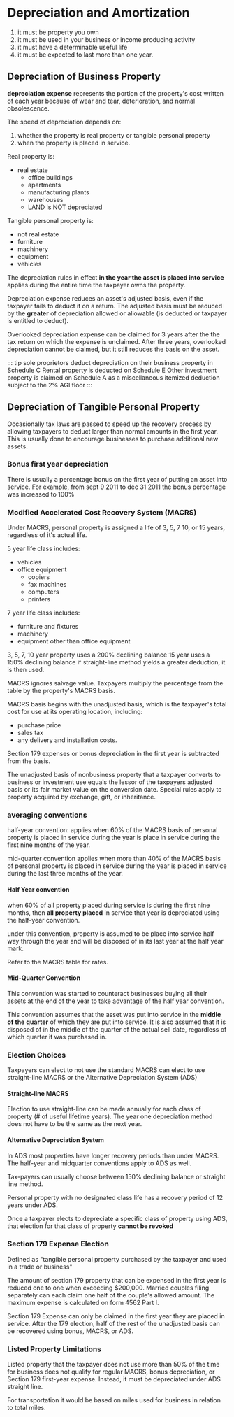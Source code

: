 # Depreciation and Amortization

1. it must be property you own
2. it must be used in your business or income producing activity
3. it must have a determinable useful life
4. it must be expected to last more than one year.

## Depreciation of Business Property

**depreciation expense** represents the portion of the property's cost written of each year because of wear and tear, deterioration, and normal obsolescence.

The speed of depreciation depends on:

1. whether the property is real property or tangible personal property
2. when the property is placed in service.

Real property is:

- real estate
  - office buildings
  - apartments
  - manufacturing plants
  - warehouses
  - LAND is NOT depreciated

Tangible personal property is:

- not real estate
- furniture
- machinery
- equipment
- vehicles

The depreciation rules in effect **in the year the asset is placed into service** applies during the entire time the taxpayer owns the property.

Depreciation expense reduces an asset's adjusted basis, even if the taxpayer fails to deduct it on a return. The adjusted basis must be reduced by the **greater** of depreciation allowed or allowable (is deducted or taxpayer is entitled to deduct).

Overlooked depreciation expense can be claimed for 3 years after the the tax return on which the expense is unclaimed. After three years, overlooked depreciation cannot be claimed, but it still reduces the basis on the asset.

::: tip
sole proprietors deduct depreciation on their business property in Schedule C
Rental property is deducted on Schedule E
Other investment property is claimed on Schedule A as a miscellaneous itemized deduction subject to the 2% AGI floor
:::

## Depreciation of Tangible Personal Property

Occasionally tax laws are passed to speed up the recovery process by allowing taxpayers to deduct larger than normal amounts in the first year. This is usually done to encourage businesses to purchase additional new assets.

### Bonus first year depreciation

There is usually a percentage bonus on the first year of putting an asset into service. For example, from sept 9 2011 to dec 31 2011 the bonus percentage was increased to 100%

### Modified Accelerated Cost Recovery System (MACRS)

Under MACRS, personal property is assigned a life of 3, 5, 7 10, or 15 years, regardless of it's actual life.

5 year life class includes:

- vehicles
- office equipment
  - copiers
  - fax machines
  - computers
  - printers

7 year life class includes:

- furniture and fixtures
- machinery
- equipment other than office equipment

3, 5, 7, 10 year property uses a 200% declining balance
15 year uses a 150% declining balance
if straight-line method yields a greater deduction, it is then used.

MACRS ignores salvage value. Taxpayers multiply the percentage from the table by the property's MACRS basis.

MACRS basis begins with the unadjusted basis, which is the taxpayer's total cost for use at its operating location, including:

- purchase price
- sales tax
- any delivery and installation costs.

Section 179 expenses or bonus depreciation in the first year is subtracted from the basis.

The unadjusted basis of nonbusiness property that a taxpayer converts to business or investment use equals the lessor of the taxpayers adjusted basis or its fair market value on the conversion date. Special rules apply to property acquired by exchange, gift, or inheritance.

### averaging conventions

half-year convention: applies when 60% of the MACRS basis of personal property is placed in service during the year is place in service during the first nine months of the year.

mid-quarter convention applies when more than 40% of the MACRS basis of personal property is placed in service during the year is placed in service during the last three months of the year.

#### Half Year convention

when 60% of all property placed during service is during the first nine months, then **all property placed** in service that year is depreciated using the half-year convention.

under this convention, property is assumed to be place into service half way through the year and will be disposed of in its last year at the half year mark.

Refer to the MACRS table for rates.

#### Mid-Quarter Convention

This convention was started to counteract businesses buying all their assets at the end of the year to take advantage of the half year convention.

This convention assumes that the asset was put into service in the **middle of the quarter** of which they are put into service. It is also assumed that it is disposed of in the middle of the quarter of the actual sell date, regardless of which quarter it was purchased in.

### Election Choices

Taxpayers can elect to not use the standard MACRS can elect to use straight-line MACRS or the Alternative Depreciation System (ADS)

#### Straight-line MACRS

Election to use straight-line can be made annually for each class of property (# of useful lifetime years). The year one depreciation method does not have to be the same as the next year.

#### Alternative Depreciation System

In ADS most properties have longer recovery periods than under MACRS. The half-year and midquarter conventions apply to ADS as well.

Tax-payers can usually choose between 150% declining balance or straight line method.

Personal property with no designated class life has a recovery period of 12 years under ADS.

Once a taxpayer elects to depreciate a specific class of property using ADS, that election for that class of property **cannot be revoked**

### Section 179 Expense Election

Defined as "tangible personal property purchased by the taxpayer and used in a trade or business"

The amount of section 179 property that can be expensed in the first year is reduced one to one when exceeding \$200,000. Married couples filing separately can each claim one half of the couple's allowed amount. The maximum expense is calculated on form 4562 Part I.

Section 179 Expense can only be claimed in the first year they are placed in service. After the 179 election, half of the rest of the unadjusted basis can be recovered using bonus, MACRS, or ADS.

### Listed Property Limitations

Listed property that the taxpayer does not use more than 50% of the time for business does not qualify for regular MACRS, bonus depreciation, or Section 179 first-year expense. Instead, it must be depreciated under ADS straight line.

For transportation it would be based on miles used for business in relation to total miles.
